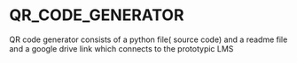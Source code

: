 # QR_CODE_GENERATOR
QR code generator consists of a python file( source code) and a readme file  and a google  drive link which connects to the prototypic LMS
